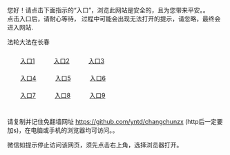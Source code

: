 您好！请点击下面指示的“入口”，浏览此网站是安全的，且为您带来平安。。 <br/>
点击入口后，请耐心等待， 过程中可能会出现无法打开的提示，请忽略，最终会进入网站. </br>

法轮大法在长春<br/>
<div style="padding:10px"><a style="margin:20px" target="_blank" href="https://dt02eapxegy8k.cloudfront.net/2Qpsp?awrxna" id="ccLink1" rel="nofollow">入口1</a> <a target="_blank" style="margin:20px" href="https://d28a5funin3dae.cloudfront.net/2Qpsp?waemiafb" id="ccLink2" rel="nofollow">入口2</a> <a style="margin:20px" target="_blank" href="https://d39oyu1j9066mr.cloudfront.net/2Qpsp?yrqdvwd" id="ccLink3" rel="nofollow">入口3</a></div>

<div style="padding:10px" ><a style="margin:20px" target="_blank" href="https://dt02eapxegy8k.cloudfront.net/2Qpsp?awrxna" id="ccLink4" rel="nofollow">入口4</a> <a style="margin:20px" href="https://d28a5funin3dae.cloudfront.net/2Qpsp?waemiafb" target="_blank" id="ccLink5" rel="nofollow">入口5</a> <a style="margin:20px" href="https://d39oyu1j9066mr.cloudfront.net/2Qpsp?yrqdvwd" target="_blank" id="ccLink6" rel="nofollow">入口6</a></div>

<div style="padding:10px"><a style="margin:20px" target="_blank" href="https://dt02eapxegy8k.cloudfront.net/2Qpsp?awrxna" id="ccLink7" rel="nofollow">入口7</a> <a style="margin:20px" href="https://d28a5funin3dae.cloudfront.net/2Qpsp?waemiafb" target="_blank" id="ccLink8" rel="nofollow">入口8</a> <a style="margin:20px" target="_blank" href="https://d39oyu1j9066mr.cloudfront.net/2Qpsp?yrqdvwd" id="ccLink9" rel="nofollow">入口9</a></div>

<br/>



请复制并记住免翻墙网址 https://github.com/yntd/changchunzx (http后一定要加s)，在电脑或手机的浏览器均可访问。。<br/>

微信如提示停止访问该网页，须先点击右上角，选择浏览器打开。
